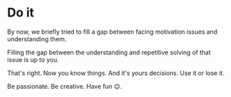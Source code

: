 # Do it

By now, we briefly tried to fill a gap between facing motivation issues and understanding them.

Filling the gap between the understanding and repetitive solving of that issue is up to you.

That's right. Now you know things. And it's yours decisions. Use it or lose it.

Be passionate. Be creative. Have fun 😉.
